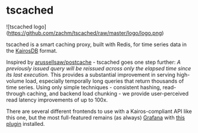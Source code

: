 # tscached

![tscached logo]
(https://github.com/zachm/tscached/raw/master/logo/logo.png)

tscached is a smart caching proxy, built with Redis, for time series data in the [KairosDB](https://kairosdb.github.io/) format.

Inspired by [arussellsaw/postcache](https://github.com/arussellsaw/postcache) - tscached goes one
step further: *A previously issued query will be reissued across only the elapsed time since its
last execution.* This provides a substantial improvement in serving high-volume load, especially temporally long queries that return thousands of time series. Using only simple techniques - consistent hashing, read-through caching, and backend load chunking - we provide user-perceived read latency improvements of up to 100x.

There are several different frontends to use with a Kairos-compliant API like this one, but the most full-featured remains (as always) [Grafana](http://grafana.org/) with [this plugin](https://github.com/grafana/kairosdb-datasource) installed.
